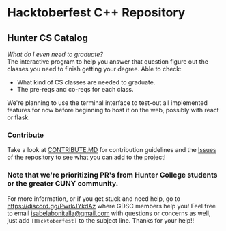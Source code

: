 # Hacktoberfest C++ Repository

## Hunter CS Catalog  
_What do I even need to graduate?_  
The interactive program to help you answer that question figure out the classes
you need to finish getting your degree.
Able to check:
- What kind of CS classes are needed to graduate.
- The pre-reqs and co-reqs for each class.

We're planning to use the terminal interface to test-out all implemented features for now before beginning to host it on the web, possibly with react or flask. 

### Contribute  
Take a look at [CONTRIBUTE.MD](https://github.com/Hunter-Open-Source-Club/hacktoberfest21.cpp/blob/main/CONTRIBUTING.md) for contribution guidelines and the [Issues](https://github.com/Hunter-Open-Source-Club/hacktoberfest21.cpp/issues)
of the repository to see what you can add to the project!

### Note that we're prioritizing PR's from Hunter College students or the greater CUNY community.
For more information, or if you get stuck and need help, go to https://discord.gg/PwrkJYkdAz where GDSC members help you! Feel free to email isabelabonitalla@gmail.com with questions or concerns as well, just add `[Hacktoberfest]` to the subject line. Thanks for your help!!
